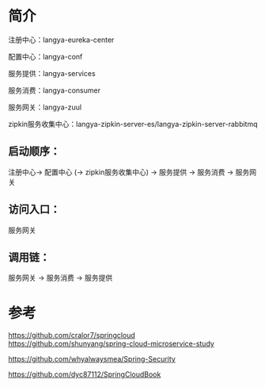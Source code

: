# 简介
  注册中心：langya-eureka-center
  
  配置中心：langya-conf
  
  服务提供：langya-services
  
  服务消费：langya-consumer
  
  服务网关：langya-zuul
  
  zipkin服务收集中心：langya-zipkin-server-es/langya-zipkin-server-rabbitmq

## 启动顺序：
  注册中心-> 配置中心 (-> zipkin服务收集中心) -> 服务提供 -> 服务消费 -> 服务网关

## 访问入口：
  服务网关

## 调用链：
  服务网关 -> 服务消费 -> 服务提供 






# 参考

<https://github.com/cralor7/springcloud>  
<https://github.com/shunyang/spring-cloud-microservice-study>

<https://github.com/whyalwaysmea/Spring-Security>

<https://github.com/dyc87112/SpringCloudBook>
